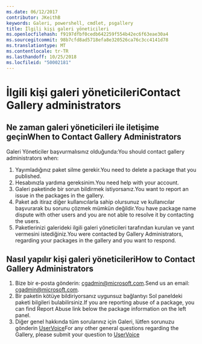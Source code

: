 ```yaml
---
ms.date: 06/12/2017
contributor: JKeithB
keywords: Galeri, powershell, cmdlet, psgallery
title: İlgili kişi galeri yöneticileri
ms.openlocfilehash: f9197dfbf0cedb642259f554b42ec6f63eae30a4
ms.sourcegitcommit: 98b7cfd8ad5718efa8e320526ca76c3cc4141d78
ms.translationtype: MT
ms.contentlocale: tr-TR
ms.lasthandoff: 10/25/2018
ms.locfileid: "50002181"
---
```

# <a name="contact-gallery-administrators"></a><span data-ttu-id="aaf4f-103">İlgili kişi galeri yöneticileri</span><span class="sxs-lookup"><span data-stu-id="aaf4f-103">Contact Gallery administrators</span></span>

## <a name="when-to-contact-gallery-administrators"></a><span data-ttu-id="aaf4f-104">Ne zaman galeri yöneticileri ile iletişime geçin</span><span class="sxs-lookup"><span data-stu-id="aaf4f-104">When to Contact Gallery Administrators</span></span>

<span data-ttu-id="aaf4f-105">Galeri Yöneticiler başvurmalısınız olduğunda:</span><span class="sxs-lookup"><span data-stu-id="aaf4f-105">You should contact gallery administrators when:</span></span>

1. <span data-ttu-id="aaf4f-106">Yayımladığınız paket silme gerekir.</span><span class="sxs-lookup"><span data-stu-id="aaf4f-106">You need to delete a package that you published.</span></span>
2. <span data-ttu-id="aaf4f-107">Hesabınızla yardıma gereksinim.</span><span class="sxs-lookup"><span data-stu-id="aaf4f-107">You need help with your account.</span></span>
3. <span data-ttu-id="aaf4f-108">Galeri paketinde bir sorun bildirmek istiyorsanız.</span><span class="sxs-lookup"><span data-stu-id="aaf4f-108">You want to report an issue in the packages in the gallery.</span></span>
4. <span data-ttu-id="aaf4f-109">Paket adı itiraz diğer kullanıcılarla sahip olursunuz ve kullanıcılar başvurarak bu sorunu çözmek mümkün değildir.</span><span class="sxs-lookup"><span data-stu-id="aaf4f-109">You have package name dispute with other users and you are not able to resolve it by contacting the users.</span></span>
5. <span data-ttu-id="aaf4f-110">Paketlerinizi galerideki ilgili galeri yöneticileri tarafından kurulan ve yanıt vermesini istediğiniz.</span><span class="sxs-lookup"><span data-stu-id="aaf4f-110">You were contacted by Gallery Administrators, regarding your packages in the gallery and you want to respond.</span></span>

## <a name="how-to-contact-gallery-administrators"></a><span data-ttu-id="aaf4f-111">Nasıl yapılır kişi galeri yöneticileri</span><span class="sxs-lookup"><span data-stu-id="aaf4f-111">How to Contact Gallery Administrators</span></span>

1. <span data-ttu-id="aaf4f-112">Bize bir e-posta gönderin: cgadmin@microsoft.com.</span><span class="sxs-lookup"><span data-stu-id="aaf4f-112">Send us an email: cgadmin@microsoft.com.</span></span>
2. <span data-ttu-id="aaf4f-113">Bir paketin kötüye bildiriyorsanız uygunsuz bağlantıyı Sol paneldeki paketi bilgileri bulabilirsiniz.</span><span class="sxs-lookup"><span data-stu-id="aaf4f-113">If you are reporting abuse of a package, you can find Report Abuse link below the package information on the left panel.</span></span>
3. <span data-ttu-id="aaf4f-114">Diğer genel hakkında tüm sorularınız için Galeri, lütfen sorunuzu gönderin [UserVoice](http://windowsserver.uservoice.com/forums/301869-powershell)</span><span class="sxs-lookup"><span data-stu-id="aaf4f-114">For any other general questions regarding the Gallery, please submit your question to [UserVoice](http://windowsserver.uservoice.com/forums/301869-powershell)</span></span>
